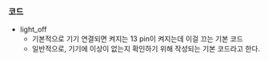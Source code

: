 ### 코드

- light_off
  - 기본적으로 기기 연결되면 켜지는 13 pin이 켜지는데 이걸 끄는 기본 코드
  - 일반적으로, 기기에 이상이 없는지 확인하기 위해 작성되는 기본 코드라고 한다.
